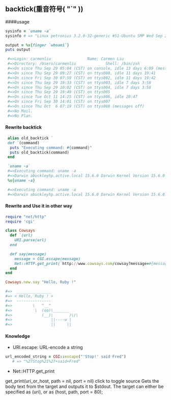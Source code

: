 ## backtick(重音符号( "`" ))

####usage

```ruby
sysinfo = `uname -a`
sysinfo # => "Linux petronius 3.2.0-32-generic #51-Ubuntu SMP Wed Sep 26 21:33:09 UTC 2012 x86_64 x86_64 x86_64 GNU/Linux\n"

output = %x{finger `whoami`}
puts output

 #=>Login: carmenliu      			Name: Carmen Liu
 #=>Directory: /Users/carmenliu         	Shell: /bin/zsh
 #=>On since Thu Sep 29 05:04 (CST) on console, idle 13 days 6:09 (messages off)
 #=>On since Thu Sep 29 09:27 (CST) on ttys000, idle 11 days 19:41
 #=>On since Fri Sep 30 07:59 (CST) on ttys002, idle 11 days 19:42
 #=>On since Thu Sep 29 19:33 (CST) on ttys003, idle 7 days 3:58
 #=>On since Thu Sep 29 10:02 (CST) on ttys004, idle 7 days 3:58
 #=>On since Thu Sep 29 19:49 (CST) on ttys005
 #=>On since Tue Oct 11 14:25 (CST) on ttys006, idle 20:47
 #=>On since Fri Sep 30 14:01 (CST) on ttys007
 #=>On since Thu Oct  6 07:19 (CST) on ttys008 (messages off)
 #=>No Mail.
 #=>No Plan.
```

#### Rewrite backtick

```ruby
 alias old_backtick `
 def `(command)
  puts "Executing command: #{command}"
  puts old_backtick(command)
 end

 `uname -a`
 #=>Executing command: uname -a
 #=>Darwin abuckleyhp.active.local 15.6.0 Darwin Kernel Version 15.6.0: Mon Aug 29 20:21:34 PDT 2016; root:xnu-3248.60.11~1/RELEASE_X86_64 x86_64
 %x{uname -a}

 #=>Executing command: uname -a
 #=>Darwin abuckleyhp.active.local 15.6.0 Darwin Kernel Version 15.6.0: Mon Aug 29 20:21:34 PDT 2016; root:xnu-3248.60.11~1/RELEASE_X86_64 x86_64
```

#### Rewrite and Use it in other way
```ruby
require "net/http"
require 'cgi'

class Cowsays
  def `(url)
    URI.parse(url)
  end

  def say(message)
    message = CGI.escape(message)
    Net::HTTP.get_print(`http://www.cowsays.com/cowsay?message=#{message}`)
  end
end

Cowsays.new.say "Hello, Ruby !"

#=>  _______________
#=> < Hello, Ruby ! >
#=>  ---------------
#=>         \   ^__^
#=>          \  (oo)\_______
#=>             (__)\       )\/\
#=>                 ||----w |
#=>                 ||     ||
```

#### Knowledge

* URI.escape: URL-encode a string

```ruby
url_encoded_string = CGI::escape("'Stop!' said Fred")
   # => "%27Stop%21%27+said+Fred"
```

* Net::HTTP.get_print

get_print(uri_or_host, path = nil, port = nil) click to toggle source
Gets the body text from the target and outputs it to $stdout. The target can either be specified as (uri), or as (host, path, port = 80); 


